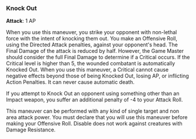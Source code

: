 ### Knock Out
**Attack**: 1 AP

When you use this maneuver, you strike your opponent with non-lethal force with the intent of knocking them out. You make an Offensive Roll, using the Directed Attack penalties, against your opponent's head. The Final Damage of the attack is reduced by half. However, the Game Master should consider the full Final Damage to determine if a Critical occurs. If the Critical level is higher than 5, the wounded combatant is automatically Knocked Out. When you use this maneuver, a Critical cannot cause negative effects beyond those of being Knocked Out, losing AP, or inflicting Action Penalties. It can never cause automatic death. 

If you attempt to Knock Out an opponent using something other than an Impact weapon, you suffer an additional penalty of -4 to your Attack Roll. 

This maneuver can be performed with any kind of single target and non area attack power. You must declare that you will use this maneuver before making your Offensive Roll. Disable does not work against creatures with Damage Resistance.
